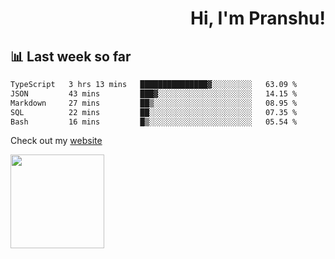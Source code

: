 <div align="right" >
   
   <H1>Hi, I'm Pranshu!</H1>

</div>

## 📊 Last week so far
<!--START_SECTION:waka-->

```txt
TypeScript   3 hrs 13 mins   ███████████████▓░░░░░░░░░   63.09 %
JSON         43 mins         ███▓░░░░░░░░░░░░░░░░░░░░░   14.15 %
Markdown     27 mins         ██▒░░░░░░░░░░░░░░░░░░░░░░   08.95 %
SQL          22 mins         ██░░░░░░░░░░░░░░░░░░░░░░░   07.35 %
Bash         16 mins         █▒░░░░░░░░░░░░░░░░░░░░░░░   05.54 %
```

<!--END_SECTION:waka-->

Check out my [website](https://pranshu05.vercel.app)

<img align="left" width="150" src="https://user-images.githubusercontent.com/70943732/209951571-93b7afe5-f523-4683-b725-5d94b287e94e.png">

